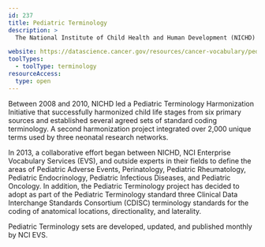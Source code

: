 ```yaml
---
id: 237
title: Pediatric Terminology
description: >
  The National Institute of Child Health and Human Development (NICHD) works with the NCI Enterprise Vocabulary Services (EVS) and numerous contributors from national and international academic, clinical, and research institutions to provide standardized terminology for coding pediatric clinical trials and other research activities.

website: https://datascience.cancer.gov/resources/cancer-vocabulary/pediatric-terminology
toolTypes:
  - toolType: terminology
resourceAccess:
  type: open
---
```

Between 2008 and 2010, NICHD led a Pediatric Terminology Harmonization Initiative that successfully harmonized child life stages from six primary sources and established several agreed sets of standard coding terminology. A second harmonization project integrated over 2,000 unique terms used by three neonatal research networks.

In 2013, a collaborative effort began between NICHD, NCI Enterprise Vocabulary Services (EVS), and outside experts in their fields to define the areas of Pediatric Adverse Events, Perinatology, Pediatric Rheumatology, Pediatric Endocrinology, Pediatric Infectious Diseases, and Pediatric Oncology.
In addition, the Pediatric Terminology project has decided to adopt as part of the Pediatric Terminology standard three Clinical Data Interchange Standards Consortium (CDISC) terminology standards for the coding of anatomical locations, directionality, and laterality.

Pediatric Terminology sets are developed, updated, and published monthly by NCI EVS.